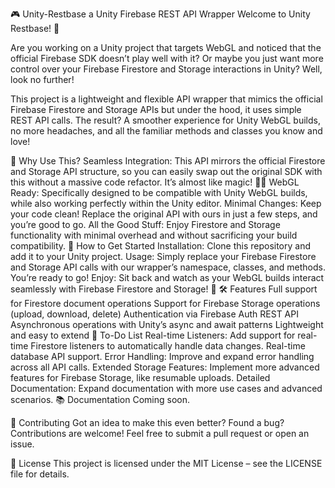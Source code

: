 🎮 Unity-Restbase a Unity Firebase REST API Wrapper
Welcome to Unity Restbase! 🚀

Are you working on a Unity project that targets WebGL and noticed that the official Firebase SDK doesn’t play well with it? Or maybe you just want more control over your Firebase Firestore and Storage interactions in Unity? Well, look no further!

This project is a lightweight and flexible API wrapper that mimics the official Firebase Firestore and Storage APIs but under the hood, it uses simple REST API calls. The result? A smoother experience for Unity WebGL builds, no more headaches, and all the familiar methods and classes you know and love!

🌟 Why Use This?
Seamless Integration: This API mirrors the official Firestore and Storage API structure, so you can easily swap out the original SDK with this without a massive code refactor. It’s almost like magic! 🎩✨
WebGL Ready: Specifically designed to be compatible with Unity WebGL builds, while also working perfectly within the Unity editor.
Minimal Changes: Keep your code clean! Replace the original API with ours in just a few steps, and you’re good to go.
All the Good Stuff: Enjoy Firestore and Storage functionality with minimal overhead and without sacrificing your build compatibility.
🔧 How to Get Started
Installation: Clone this repository and add it to your Unity project.
Usage: Simply replace your Firebase Firestore and Storage API calls with our wrapper’s namespace, classes, and methods. You’re ready to go!
Enjoy: Sit back and watch as your WebGL builds interact seamlessly with Firebase Firestore and Storage! 🎉
🛠️ Features
Full support for Firestore document operations
Support for Firebase Storage operations (upload, download, delete)
Authentication via Firebase Auth REST API
Asynchronous operations with Unity’s async and await patterns
Lightweight and easy to extend
📝 To-Do List
 Real-time Listeners: Add support for real-time Firestore listeners to automatically handle data changes.
 Real-time database API support.
 Error Handling: Improve and expand error handling across all API calls.
 Extended Storage Features: Implement more advanced features for Firebase Storage, like resumable uploads.
 Detailed Documentation: Expand documentation with more use cases and advanced scenarios.
📚 Documentation
Coming soon.

👥 Contributing
Got an idea to make this even better? Found a bug? Contributions are welcome! Feel free to submit a pull request or open an issue.

📝 License
This project is licensed under the MIT License – see the LICENSE file for details.
